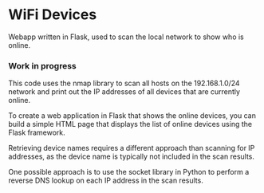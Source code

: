 # WiFi Devices
Webapp written in Flask, used to scan the local network to show who is online.

### Work in progress

This code uses the nmap library to scan all hosts on the 192.168.1.0/24 network and print out the IP addresses of all devices that are currently online.

To create a web application in Flask that shows the online devices, you can build a simple HTML page that displays the list of online devices using the Flask framework.

Retrieving device names requires a different approach than scanning for IP addresses, as the device name is typically not included in the scan results.

One possible approach is to use the socket library in Python to perform a reverse DNS lookup on each IP address in the scan results.
